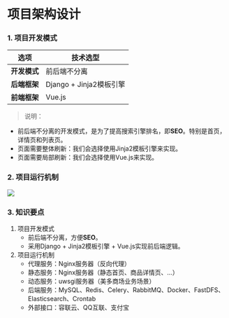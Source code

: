 # 项目架构设计

### 1. 项目开发模式

| 选项 | 技术选型 |
| ---------------- | ---------------- |
| **开发模式** | 前后端不分离 |
| **后端框架** | Django + Jinja2模板引擎 |
| **前端框架** | Vue.js |

> 说明：
* 前后端不分离的开发模式，是为了提高搜索引擎排名，即**SEO**。特别是首页，详情页和列表页。
* 页面需要整体刷新：我们会选择使用Jinja2模板引擎来实现。
* 页面需要局部刷新：我们会选择使用Vue.js来实现。
    
### 2. 项目运行机制

![](/project-preparation/images/18项目架构设计.png)

### 3. 知识要点

1. 项目开发模式
    * 前后端不分离，方便**SEO**。
    * 采用Django + Jinja2模板引擎 + Vue.js实现前后端逻辑。
2. 项目运行机制
    * 代理服务：Nginx服务器（反向代理）
    * 静态服务：Nginx服务器（静态首页、商品详情页、...）
    * 动态服务：uwsgi服务器（美多商场业务场景）
    * 后端服务：MySQL、Redis、Celery、RabbitMQ、Docker、FastDFS、Elasticsearch、Crontab
    * 外部接口：容联云、QQ互联、支付宝
